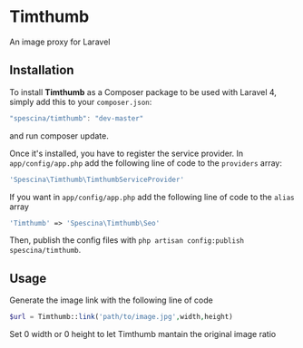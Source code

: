 # Timthumb
An image proxy for Laravel

## Installation
To install __Timthumb__ as a Composer package to be used with Laravel 4, simply add this to your `composer.json`:
```javascript
"spescina/timthumb": "dev-master"
```
and run composer update.

Once it's installed, you have to register the service provider. In `app/config/app.php` add the following line of code to the `providers` array:
```php
'Spescina\Timthumb\TimthumbServiceProvider'
```
If you want in `app/config/app.php` add the following line of code to the `alias` array
```php
'Timthumb' => 'Spescina\Timthumb\Seo'
```
Then, publish the config files with `php artisan config:publish spescina/timthumb`.

## Usage
Generate the image link with the following line of code
```php
$url = Timthumb::link('path/to/image.jpg',width,height)
```
Set 0 width or 0 height to let Timthumb mantain the original image ratio
